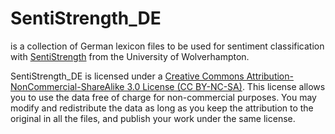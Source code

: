 # SentiStrength_DE
is a collection of German lexicon files to be used for sentiment classification with [SentiStrength](http://sentistrength.wlv.ac.uk/) from the University of Wolverhampton.

SentiStrength_DE is licensed under a [Creative Commons Attribution-NonCommercial-ShareAlike 3.0 License (CC BY-NC-SA)](http://creativecommons.org/licenses/by-nc-sa/3.0/). This license allows you to use the data free of charge for non-commercial purposes. You may modify and redistribute the data as long as you keep the attribution to the original in all the files, and publish your work under the same license.
